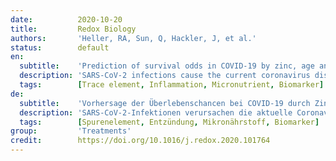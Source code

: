 ```yaml
---
date:          2020-10-20
title:         Redox Biology
authors:       'Heller, RA, Sun, Q, Hackler, J, et al.'
status:        default
en:
  subtitle:    'Prediction of survival odds in COVID-19 by zinc, age and selenoprotein P as composite biomarker'
  description: 'SARS-CoV-2 infections cause the current coronavirus disease (COVID-19) pandemic and challenge the immune system with ongoing inflammation. Several redox-relevant micronutrients are known to contribute to an adequate immune response, including the essential trace elements zinc (Zn) and selenium (Se). In this study, we tested the hypothesis that COVID-19 patients are characterised by Zn deficiency and that Zn status provides prognostic information. Serum Zn was determined in serum samples (n = 171) collected consecutively from patients surviving COVID-19 (n = 29) or non-survivors (n = 6). Data from the European Prospective Investigation into Cancer and Nutrition (EPIC) study were used for comparison. Zn concentrations in patient samples were low as compared to healthy subjects. The majority of serum samples collected at different time points from the non-survivors (25/34, i.e., 73.5%) and almost half of the samples collected from the survivors (56/137, i.e., 40.9%) were below the threshold for Zn deficiency, i.e., below 638.7 μg/L. In view that the Se status biomarker and Se transporter selenoprotein P (SELENOP) is also particularly low in COVID-19, we tested the prevalence of a combined deficit, i.e., serum Zn below 638.7 μg/L and serum SELENOP below 2.56 mg/L. This combined deficit was observed in 0.15% of samples in the EPIC cohort of healthy subjects, in 19.7% of the samples collected from the surviving COVID-19 patients and in 50.0% of samples from the non-survivors. Accordingly, the composite biomarker (SELENOP and Zn with age) proved as a reliable indicator of survival in COVID-19 by receiver operating characteristic (ROC) curve analysis, yielding an area under the curve (AUC) of 94.42%. We conclude that Zn and SELENOP status within the reference ranges indicate high survival odds in COVID-19, and assume that correcting a diagnostically proven deficit in Se and/or Zn by a personalised supplementation may support convalescence.'
  tags:        [Trace element, Inflammation, Micronutrient, Biomarker]
de:
  subtitle:    'Vorhersage der Überlebenschancen bei COVID-19 durch Zink, Alter und Selenoprotein P als zusammengesetzter Biomarker'
  description: 'SARS-CoV-2-Infektionen verursachen die aktuelle Coronavirus-Pandemie (COVID-19) und fordern das Immunsystem mit anhaltenden Entzündungen heraus. Bekannt ist, dass mehrere redoxrelevante Mikronährstoffe zu einer angemessenen Immunantwort beitragen, darunter die essenziellen Spurenelemente Zink (Zn) und Selen (Se). In dieser Studie haben wir die Hypothese getestet, dass COVID-19-Patienten durch einen Zn-Mangel gekennzeichnet sind und dass der Zn-Status prognostische Informationen liefert. Serum-Zn wurde in Serumproben (n = 171) bestimmt, die nacheinander von Patienten, die COVID-19 überlebten (n = 29), und von Nicht-Überlebenden (n = 6) gesammelt wurden. Zum Vergleich wurden Daten aus der European Prospective Investigation into Cancer and Nutrition (EPIC)-Studie herangezogen. Die Zn-Konzentrationen in Patientenproben waren im Vergleich zu gesunden Probanden niedrig. Die Mehrheit der zu verschiedenen Zeitpunkten entnommenen Serumproben der Nicht-Überlebenden (25/34, d. h. 73,5 %) und fast die Hälfte der von den Überlebenden entnommenen Proben (56/137, d. h. 40,9 %) lagen unter dem Schwellenwert für Zn-Mangel, d. h. unter 638,7 μg/L. Da der Se-Status-Biomarker und Se-Transporter Selenoprotein P (SELENOP) in COVID-19 ebenfalls besonders niedrig ist, haben wir die Prävalenz eines kombinierten Defizits, d. h. Serum-Zn unter 638,7 μg/L und Serum-SELENOP unter 2,56 mg/L, untersucht. Dieses kombinierte Defizit wurde bei 0,15 % der Proben in der EPIC-Kohorte gesunder Probanden, bei 19,7 % der Proben der überlebenden COVID-19-Patienten und bei 50,0 % der Proben der Nicht-Überlebenden beobachtet. Dementsprechend erwies sich der zusammengesetzte Biomarker (SELENOP und Zn in Abhängigkeit vom Alter) als zuverlässiger Indikator für das Überleben bei COVID-19. Die Analyse der Receiver-Operating-Characteristic (ROC)-Kurve ergab eine Fläche unter der Kurve (AUC) von 94,42 %. Wir kommen zu dem Schluss, dass ein Zn- und SELENOP-Status innerhalb der Referenzbereiche eine hohe Überlebenswahrscheinlichkeit bei COVID-19 anzeigt, und gehen davon aus, dass die Korrektur eines diagnostisch nachgewiesenen Defizits an Se und/oder Zn durch eine personalisierte Supplementierung die Rekonvaleszenz unterstützen kann.' 
  tags:        [Spurenelement, Entzündung, Mikronährstoff, Biomarker]
group:         'Treatments'
credit:        https://doi.org/10.1016/j.redox.2020.101764
---
```

